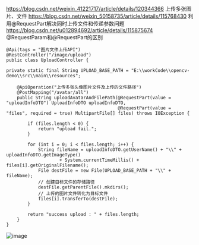 https://blog.csdn.net/weixin_41221717/article/details/120344366  上传多张图片、文件
https://blog.csdn.net/weixin_50158735/article/details/115768430  利用@RequestPart解决同时上传文件和传递参数问题
https://blog.csdn.net/u012894692/article/details/115875674 @RequestParam和@RequestPart的区别


```
@Api(tags = "图片文件上传API")
@RestController("/image/upload")
public class UploadController {
 
private static final String UPLOAD_BASE_PATH = "E:\\workCode\\opencv-demo\\src\\main\\resources";
 
    @ApiOperation("上传多张头像图片文件及上传的文件路径")
    @PostMapping("/avatar/all")
    public String uploadAvatarAndFilePath(@RequestPart(value = "uploadInfoDTO") UploadInfoDTO uploadInfoDTO,
                                          @RequestPart(value = "files", required = true) MultipartFile[] files) throws IOException {
 
        if (files.length < 0) {
            return "upload fail.";
        }
 
        for (int i = 0; i < files.length; i++) {
            String fileName = uploadInfoDTO.getUserName() + "\\" + uploadInfoDTO.getImageType()
                    + System.currentTimeMillis() + files[i].getOriginalFilename();
            File destFile = new File(UPLOAD_BASE_PATH + "\\" + fileName);
            // 创建目标文件的存储路径
            destFile.getParentFile().mkdirs();
            // 上传的图片文件转化为目标文件
            files[i].transferTo(destFile);
        }
 
        return "success upload : " + files.length;
    }
}
```
![image](https://user-images.githubusercontent.com/20769910/186620529-3181b7f6-d98a-4beb-ba08-728b224c2205.png)

